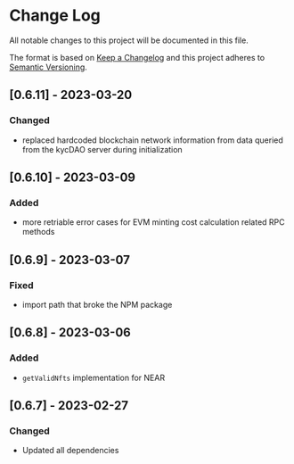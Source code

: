 # Change Log

All notable changes to this project will be documented in this file.

The format is based on [Keep a Changelog](http://keepachangelog.com/)
and this project adheres to [Semantic Versioning](http://semver.org/).

## [0.6.11] - 2023-03-20

### Changed
- replaced hardcoded blockchain network information from data queried from the kycDAO server during initialization

## [0.6.10] - 2023-03-09

### Added
- more retriable error cases for EVM minting cost calculation related RPC methods

## [0.6.9] - 2023-03-07

### Fixed
- import path that broke the NPM package

## [0.6.8] - 2023-03-06

### Added
- `getValidNfts` implementation for NEAR

## [0.6.7] - 2023-02-27

### Changed

- Updated all dependencies
